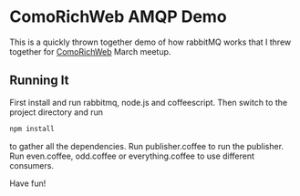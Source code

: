 # ComoRichWeb AMQP Demo
This is a quickly thrown together demo of how rabbitMQ works that I
threw together for [ComoRichWeb](http://comorichweb.posterous.com) March
meetup.

## Running It
First install and run rabbitmq, node.js and coffeescript. Then switch to
the project directory and run

```bash
npm install 
```

to gather all the dependencies. Run publisher.coffee to run the
publisher. Run even.coffee, odd.coffee or everything.coffee to use
different consumers. 

Have fun!
